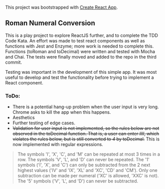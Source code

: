 This project was bootstrapped with [Create React App](https://github.com/facebookincubator/create-react-app).

## Roman Numeral Conversion

This is a play project to explore ReactJS further, and to complete the TDD Code Kata. An effort was made to test react components as well as functions with Jest and Enzyme; more work is needed to complete this. Functions (toRoman and toDecimal) were written and tested with Mocha and Chai. The tests were finally moved and added to the repo in the third commit.

Testing was important in the development of this simple app. It was most useful to develop and test the functionality before trying to implement a React component.

### ToDo:
* There is a potential hang-up problem when the user input is very long. Chrome asks to kill the app when this happens. 
* Aesthetics
* Further testing of edge cases.
* ~~Validation for user input is not implemented, so the rules below are not observed in the toDecimal function. That is, a user can enter *IIII*, which violates the rules below, but is still converted to *4* by toDecimal.~~ This is now implemented with regular expressions.

>The symbols 'I', 'X', 'C', and 'M' can be repeated at most 3 times in a row. The symbols 'V', 'L', and 'D' can never be repeated. The '1' symbols ('I', 'X', and 'C') can only be subtracted from the 2 next highest values ('IV' and 'IX', 'XL' and 'XC', 'CD' and 'CM'). Only one subtraction can be made per numeral ('XC' is allowed, 'XXC' is not). The '5' symbols ('V', 'L', and 'D') can never be subtracted.
